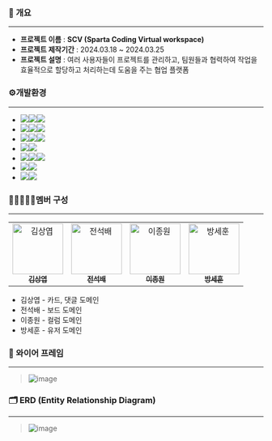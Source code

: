 ### 📄 개요
**********************
* **프로젝트 이름** : **SCV (Sparta Coding Virtual workspace)**
* **프로젝트 제작기간** : 2024.03.18 ~ 2024.03.25
* **프로젝트 설명** : 
여러 사용자들이 프로젝트를 관리하고, 팀원들과 협력하여 작업을 효율적으로 할당하고 처리하는데 도움을 주는 협업 플랫폼<br>

### ⚙개발환경
*********************

- <img src="https://img.shields.io/badge/Framework-%23121011?style=for-the-badge"><img src="https://img.shields.io/badge/springboot-6DB33F?style=for-the-badge&logo=springboot&logoColor=white"><img src="https://img.shields.io/badge/3.18-515151?style=for-the-badge">
- <img src="https://img.shields.io/badge/Build-%23121011?style=for-the-badge"><img src="https://img.shields.io/badge/Gradle-02303A?style=for-the-badge&logo=Gradle&logoColor=white"><img src="https://img.shields.io/badge/8.5-515151?style=for-the-badge">
- <img src="https://img.shields.io/badge/Language-%23121011?style=for-the-badge"><img src="https://img.shields.io/badge/java-%23ED8B00?style=for-the-badge&logo=openjdk&logoColor=white"><img src="https://img.shields.io/badge/17-515151?style=for-the-badge">
- <img src="https://img.shields.io/badge/Project Encoding-%23121011?style=for-the-badge"><img src="https://img.shields.io/badge/UTF 8-EA2328?style=for-the-badge">
- <img src="https://img.shields.io/badge/DataBase-%23121011?style=for-the-badge"><img src="https://img.shields.io/badge/mysql-4479A1?style=for-the-badge&logo=mysql&logoColor=white"><img src="https://img.shields.io/badge/8.3-515151?style=for-the-badge">
- <img src="https://img.shields.io/badge/Passing-%23121011?style=for-the-badge"><img src="https://img.shields.io/badge/JSON-000000?style=for-the-badge&logo=json&logoColor=white"/>
- <img src="https://img.shields.io/badge/Security-%23121011?style=for-the-badge"><img src="https://img.shields.io/badge/springsecurity-6DB33F?style=for-the-badge&logo=springsecurity&logoColor=white"/>

### 👩🏼‍🤝‍👩🏼멤버 구성
**************
<table>
<tbody>
<tr>
<td align="center"><a href="https://github.com/KIM-TABLE-NEXT"><img src="https://avatars.githubusercontent.com/u/54929479?v=4" width="100px;" alt="김상엽"/><br /><sub><b> 김상엽 </b></sub></a><br /></td>
      <td align="center"><a href="https://github.com/SerenityZenDev"><img src="https://avatars.githubusercontent.com/u/74538745?v=4" width="100px;" alt="전석배"/><br /><sub><b> 전석배 </b></sub></a><br /></td>
<td align="center"><a href="https://github.com/zapzookj"><img src="https://avatars.githubusercontent.com/u/154570825?v=4" width="100px;" alt="이종원"/><br /><sub><b> 이종원 </b></sub></a><br /></td>
  <td align="center"><a href="https://github.com/harrisbang2"><img src="https://avatars.githubusercontent.com/u/84154173?v=4" width="100px;" alt="방세훈"/><br /><sub><b> 방세훈 </b></sub></a><br /></td>
    </tr>
  </tbody>
</table>

* 김상엽 - 카드, 댓글 도메인
* 전석배 - 보드 도메인
* 이종원 - 컬럼 도메인
* 방세훈 - 유저 도메인

### 📐 와이어 프레임
**************
>![image](https://github.com/KIM-TABLE-NEXT/SCV/assets/54929479/b0c447e3-940d-4e2c-bce2-b2efab348a07)


### 🗂️ ERD (Entity Relationship Diagram)
**************
>![image](https://github.com/KIM-TABLE-NEXT/SCV/assets/54929479/1ab2bf93-e31a-4cd0-91cd-62b947b5fd28)

